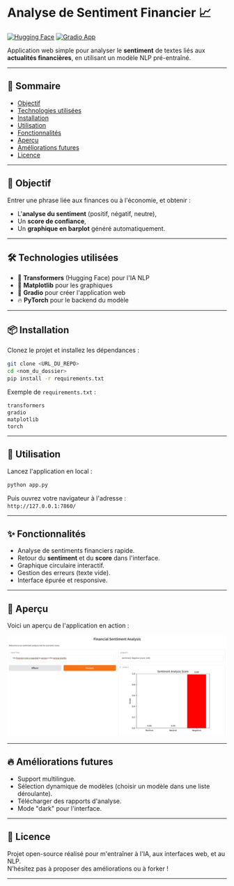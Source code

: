 # Analyse de Sentiment Financier 📈

[![Hugging Face](https://img.shields.io/badge/HuggingFace-Model-yellow?logo=huggingface)](https://huggingface.co/mrm8488/distilroberta-finetuned-financial-news-sentiment-analysis)
[![Gradio App](https://img.shields.io/badge/Made%20with-Gradio-ff6e00?logo=gradio)](https://gradio.app/)

Application web simple pour analyser le **sentiment** de textes liés aux **actualités financières**, en utilisant un modèle NLP pré-entraîné.

---

## 🧭 Sommaire

- [Objectif](#objectif)
- [Technologies utilisées](#technologies-utilisées)
- [Installation](#installation)
- [Utilisation](#utilisation)
- [Fonctionnalités](#fonctionnalités)
- [Aperçu](#aperçu)
- [Améliorations futures](#améliorations-futures)
- [Licence](#licence)

---

## 🎯 Objectif

Entrer une phrase liée aux finances ou à l'économie, et obtenir :
- L'**analyse du sentiment** (positif, négatif, neutre),
- Un **score de confiance**,
- Un **graphique en barplot** généré automatiquement.

---

## 🛠️ Technologies utilisées

- 🤗 **Transformers** (Hugging Face) pour l'IA NLP
- 🎨 **Matplotlib** pour les graphiques
- 🚀 **Gradio** pour créer l'application web
- 🔥 **PyTorch** pour le backend du modèle

---

## 📦 Installation

Clonez le projet et installez les dépendances :

```bash
git clone <URL_DU_REPO>
cd <nom_du_dossier>
pip install -r requirements.txt
```

Exemple de `requirements.txt` :
```
transformers
gradio
matplotlib
torch
```

---

## 🚀 Utilisation

Lancez l'application en local :

```bash
python app.py
```

Puis ouvrez votre navigateur à l'adresse :  
`http://127.0.0.1:7860/`

---

## ✨ Fonctionnalités

- Analyse de sentiments financiers rapide.
- Retour du **sentiment** et du **score** dans l'interface.
- Graphique circulaire interactif.
- Gestion des erreurs (texte vide).
- Interface épurée et responsive.

---

## 📸 Aperçu

Voici un aperçu de l'application en action :  

![Demo de l'App](assets/results.png)

---

## 🔥 Améliorations futures

- Support multilingue.
- Sélection dynamique de modèles (choisir un modèle dans une liste déroulante).
- Télécharger des rapports d'analyse.
- Mode "dark" pour l'interface.

---

## 📜 Licence

Projet open-source réalisé pour m'entraîner à l'IA, aux interfaces web, et au NLP.  
N'hésitez pas à proposer des améliorations ou à forker !

---
